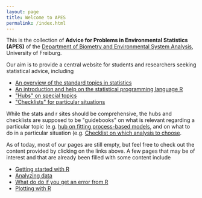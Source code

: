 ```yaml
---
layout: page
title: Welcome to APES
permalink: /index.html
---
```


This is the collection of **Advice for Problems in Environmental Statistics (APES)** of the [Department of Biometry and Environmental System Analysis](http://www.biom.uni-freiburg.de/), University of Freiburg. 

Our aim is to provide a central website for students and researchers seeking statistical advice, including

* [An overview of the standard topics in statistics](http://biometry.github.io/APES/Stats/)
* [An introduction and help on the statistical programming language R](http://biometry.github.io/APES/R/)
* ["Hubs" on special topics](http://biometry.github.io/APES/Hubs/)
* ["Checklists" for particular situations](http://biometry.github.io/APES/Checklists/)

While the stats and r sites should be comprehensive, the hubs and checklists are supposed to be "guidebooks" on what is relevant regarding a particular topic (e.g. [hub on fitting process-based models](http://biometry.github.io/APES/Hubs/hub-fittingProcessBasedModels.html), and on what to do in a particular situation  (e.g. [Checklist on which analysis to choose](http://biometry.github.io/APES/checklists/whichAnalysis.html).

As of today, most of our pages are still empty, but feel free to check out the content provided by clicking on the links above. A few pages that may be of interest and that are already been filled with some content include 

* [Getting started with R](http://biometry.github.io/APES/R/R10-gettingStarted.html)
* [Analyzing data](http://biometry.github.io/APES/checklists/analysingData.html)
*	[What do do if you get an error from R](http://biometry.github.io/APES/R/R80-solvingProblems.html)
*	[Plotting with R](http://biometry.github.io/APES/R/R40-plottingInR.html)

